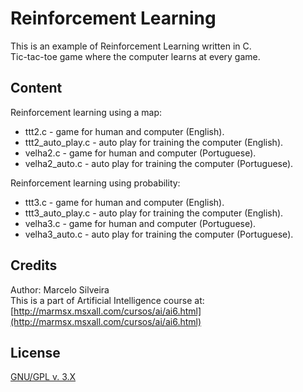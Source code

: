 # Reinforcement Learning

This is an example of Reinforcement Learning written in C. <br />
Tic-tac-toe game where the computer learns at every game.

## Content

Reinforcement learning using a map:
* ttt2.c - game for human and computer (English).
* ttt2_auto_play.c - auto play for training the computer (English).
* velha2.c - game for human and computer (Portuguese).
* velha2_auto.c - auto play for training the computer (Portuguese).

Reinforcement learning using probability:
* ttt3.c - game for human and computer (English).
* ttt3_auto_play.c - auto play for training the computer (English).
* velha3.c - game for human and computer (Portuguese).
* velha3_auto.c - auto play for training the computer (Portuguese).

## Credits

Author: Marcelo Silveira <br />
This is a part of Artificial Intelligence course at: [http://marmsx.msxall.com/cursos/ai/ai6.html](http://marmsx.msxall.com/cursos/ai/ai6.html)

## License
[GNU/GPL v. 3.X](http://www.gnu.org/licenses/gpl-3.0.txt)
